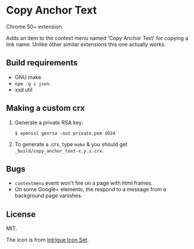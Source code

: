 # Copy Anchor Text

Chrome 50+ extension.

Adds an item to the context menu named 'Copy Anchor Text' for copying
a link name. Unlike other similar extensions this one actually works.

## Build requirements

* GNU make
* `npm -g i json`.
* xxd util

## Making a custom crx

1. Generate a private RSA key:

	`$ openssl genrsa -out private.pem 1024`

2. To generate a .crx, type `make` & you should get
   `_build/copy_anchor_text-x.y.z.crx`.


## Bugs

* `contextmenu` event won't fire on a page with html frames.
* On some Google+ elements, the respond to a message from a background
  page vanishes.


## License

MIT.

The icon is from
[Intrigue Icon Set](http://sourceforge.net/projects/intrigue-icons/).
